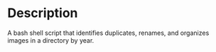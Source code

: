# Description
A bash shell script that identifies duplicates, renames, and organizes images in a directory by year.
